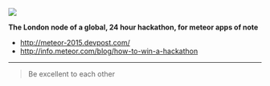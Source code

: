 ![](https://cloud.githubusercontent.com/assets/58871/10391636/2180c8a4-6e78-11e5-90b3-eb52057746d2.png)

**The London node of a global, 24 hour hackathon, for meteor apps of note**

- http://meteor-2015.devpost.com/
- http://info.meteor.com/blog/how-to-win-a-hackathon

----

> Be excellent to each other

